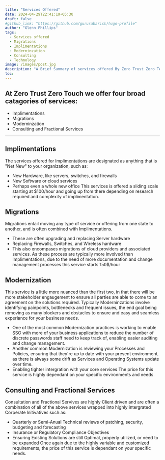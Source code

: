 ```yaml
---
title: "Services Offered"
date: 2024-04-29T22:41:10+05:30
draft: false
#github_link: "https://github.com/gurusabarish/hugo-profile"
author: "Glenn Phillips"
tags:
  - Services offered
  - Migrations
  - Implimentations
  - Moderninzation
  - Consulting
  - Technology
image: /images/post.jpg
description: "A Brief Summary of services offered By Zero Trust Zero Touch"
toc: 
---
```


## At Zero Trust Zero Touch we offer four broad catagories of services:
- Implimentations
- Migrations
- Moderninzation
- Consulting and Fractional Services

<hr>

## Implimentations

The services offered for Implimentations are designated as anything that is "Net New" to your organization, such as:
- New Hardware, like servers, switches, and firewalls 
- New Software or cloud services
- Perhaps even a whole new office
This services is offered a sliding scale starting at $100/hour and going up from there depending on research required and complexity of implimentation.

## Migrations

Migrations entail moving any type of service or offering from one state to another, and is often combined with Implimentations.
 - These are often upgrading and replacing Server hardware
 - Replacing Firewalls, Switches, and Wireless hardware
 - This also encompases migrations of cloud providers and associated services.
 As these process are typically more involved than Implimentations, due to the need of more documentation and change management processes this service starts 150$/hour

## Modernization

This service is a little more nuanced than the first two, in that there will be more stakeholder engaugement to ensure all parties are able to come to an agreement on the solutions required.  Typically Moderninzations involve identifying painpoints, bottlenecks and frequent issues, the end goal being removing as many blockers and obstacles to ensure and easy and seamless experiance for your business needs.  
- One of the most common Modernization practices is working to enable SSO with more of your business applications to reduce the number of discrete passwords staff need to keep track of, enabling easier auditing and change management.
- Another common Modernization is reviewing your Processes and Policies, ensuring that they're up to date with your present environment, as there is always some drift as Services and Operating Systems update over time.
- Enabling tighter intergration with your core services
The price for this service is highly dependant on your specific environments and needs.

## Consulting and Fractional Services

Consultation and Fractional Servives are highly Client driven and are often a combination of all of the above services wrapped into highly intergrated Corperate Initivatives such as:
- Quarterly or Semi-Anual Technical reviews of patching, security, budgeting and forecasting
- Insurance or Regulatory Compliance Objectives
- Ensuring Existing Solutions are still Optimal, properly utilized, or need to be expanded
Once again due to the highly variable and customized requirements, the price of this service is dependant on your specific needs.